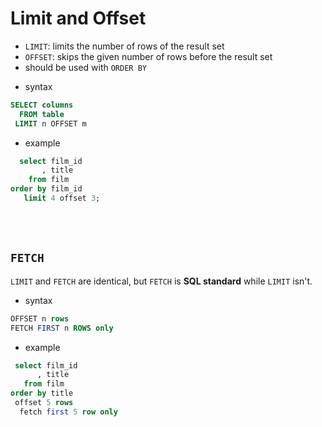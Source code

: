 # Limit and Offset
 - `LIMIT`: limits the number of rows of the result set
 - `OFFSET`: skips the given number of rows before the result set
 - should be used with `ORDER BY`

* syntax
```sql
SELECT columns
  FROM table
 LIMIT n OFFSET m
```

* example
```sql
  select film_id
       , title
    from film
order by film_id
   limit 4 offset 3;
```
<br/><br/>
 
 ## `FETCH`
 `LIMIT` and `FETCH` are identical, but `FETCH` is **SQL standard** while `LIMIT` isn't.

* syntax
```sql
OFFSET n rows
FETCH FIRST n ROWS only
```

* example
 ```SQL
  select film_id
       , title
    from film
order by title
  offset 5 rows
   fetch first 5 row only
 ```

